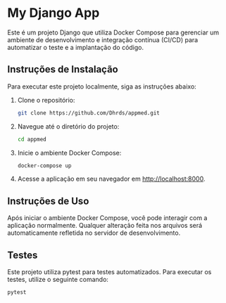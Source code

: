 
# My Django App

Este é um projeto Django que utiliza Docker Compose para gerenciar um ambiente
de desenvolvimento e integração contínua (CI/CD) para automatizar o teste e
a implantação do código.

## Instruções de Instalação

Para executar este projeto localmente, siga as instruções abaixo:

1. Clone o repositório:

   ```bash
   git clone https://github.com/Dhrds/appmed.git
   ```

2. Navegue até o diretório do projeto:

   ```bash
   cd appmed
   ```

3. Inicie o ambiente Docker Compose:

   ```bash
   docker-compose up
   ```

5. Acesse a aplicação em seu navegador em
[http://localhost:8000](http://localhost:8000).

## Instruções de Uso

Após iniciar o ambiente Docker Compose, você pode interagir com a aplicação
normalmente. Qualquer alteração feita nos arquivos será automaticamente
refletida no servidor de desenvolvimento.

## Testes

Este projeto utiliza pytest para testes automatizados.
Para executar os testes, utilize o seguinte comando:

```bash
pytest
```

        
